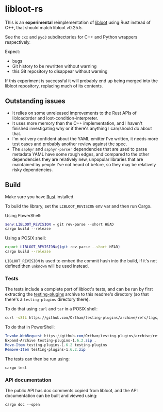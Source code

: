 # libloot-rs

This is an **experimental** reimplementation of [libloot](https://github.com/loot/libloot) using Rust instead of C++, that should match libloot v0.25.5.

See the `cxx` and `pyo3` subdirectories for C++ and Python wrappers respectively.

Expect:

- bugs
- Git history to be rewritten without warning
- this Git repository to disappear without warning

If this experiment is successful it will probably end up being merged into the libloot repository, replacing much of its contents.

## Outstanding issues

- It relies on some unreleased improvements to the Rust APIs of libloadorder and loot-condition-interpreter.
- It uses more memory than the C++ implementation, and I haven't finished investigating why or if there's anything I can/should do about that.
- I'm not very confident about the YAML emitter I've written, it needs more test cases and probably another review against the spec.
- The `saphyr` and `saphyr-parser` dependencies that are used to parse metadata YAML have some rough edges, and compared to the other dependencies they are relatively new, unpopular libraries that are maintained by people I've not heard of before, so they may be relatively risky dependencies.

## Build

Make sure you have [Rust](https://www.rust-lang.org/) installed.

To build the library, set the `LIBLOOT_REVISION` env var and then run Cargo.

Using PowerShell:

```powershell
$env:LIBLOOT_REVISION = git rev-parse --short HEAD
cargo build --release
```

Using a POSIX shell:

```sh
export LIBLOOT_REVISION=$(git rev-parse --short HEAD)
cargo build --release
```

`LIBLOOT_REVISION` is used to embed the commit hash into the build, if it's not defined then `unknown` will be used instead.

### Tests

The tests include a complete port of libloot's tests, and can be run by first extracting the [testing-plugins](https://github.com/Ortham/testing-plugins) archive to this readme's directory (so that there's a `testing-plugins` directory there).

To do that using `curl` and `tar` in a POSIX shell:

```sh
curl -sSfL https://github.com/Ortham/testing-plugins/archive/refs/tags/1.6.2.tar.gz | tar -xz --strip=1 --one-top-level=testing-plugins
```

To do that in PowerShell:

```powershell
Invoke-WebRequest https://github.com/Ortham/testing-plugins/archive/refs/tags/1.6.2.zip -OutFile testing-plugins-1.6.2.zip
Expand-Archive testing-plugins-1.6.2.zip .
Move-Item testing-plugins-1.6.2 testing-plugins
Remove-Item testing-plugins-1.6.2.zip
```

The tests can then be run using:

```
cargo test
```

### API documentation

The public API has doc comments copied from libloot, and the API documentation can be built and viewed using:

```
cargo doc --open
```
